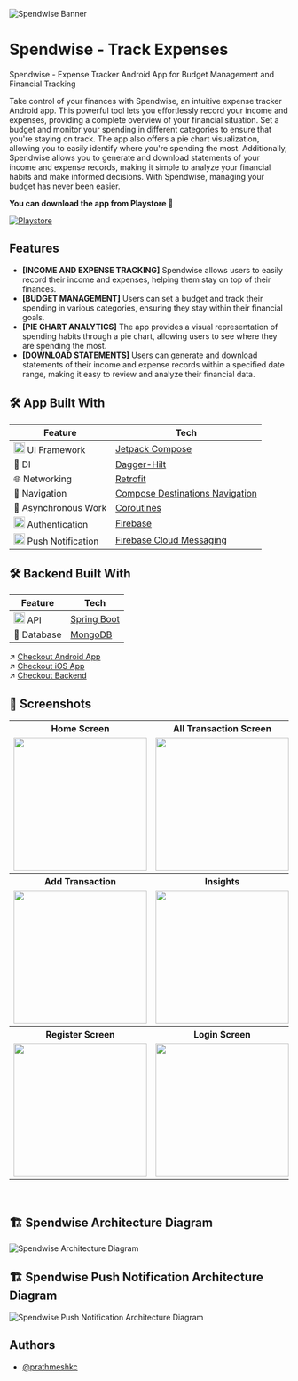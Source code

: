 
![Spendwise Banner](https://res.cloudinary.com/prathmeshc/image/upload/v1697498371/Feature_Graphic_Image_fyjuun.png)


# Spendwise - Track Expenses

Spendwise - Expense Tracker Android App for Budget Management and Financial Tracking

Take control of your finances with Spendwise, an intuitive expense tracker Android app. This powerful tool lets you effortlessly record your income and expenses, providing a complete overview of your financial situation. Set a budget and monitor your spending in different categories to ensure that you're staying on track. The app also offers a pie chart visualization, allowing you to easily identify where you're spending the most. Additionally, Spendwise allows you to generate and download statements of your income and expense records, making it simple to analyze your financial habits and make informed decisions. With Spendwise, managing your budget has never been easier.

**You can download the app from Playstore 🚀**

[![Playstore](https://img.shields.io/badge/Download%20From%20Playstore-448045.svg?logo=google&style=for-the-badge)](https://play.google.com/store/apps/details?id=com.pcandroiddev.expensemanager)

## Features

- **[INCOME AND EXPENSE TRACKING]** Spendwise allows users to easily record their income and expenses, helping them stay on top of their finances.
- **[BUDGET MANAGEMENT]** Users can set a budget and track their spending in various categories, ensuring they stay within their financial goals.
- **[PIE CHART ANALYTICS]** The app provides a visual representation of spending habits through a pie chart, allowing users to see where they are spending the most.
- **[DOWNLOAD STATEMENTS]** Users can generate and download statements of their income and expense records within a specified date range, making it easy to review and analyze their financial data.

## 🛠 App Built With

|  Feature   | Tech |
|----------------	|------------------------------	|
| <img height="20" src="https://3.bp.blogspot.com/-VVp3WvJvl84/X0Vu6EjYqDI/AAAAAAAAPjU/ZOMKiUlgfg8ok8DY8Hc-ocOvGdB0z86AgCLcBGAsYHQ/s1600/jetpack%2Bcompose%2Bicon_RGB.png">    UI Framework  | [Jetpack Compose](https://www.jetbrains.com/lp/compose-multiplatform/)         |                        |
| 💉 DI                | [Dagger-Hilt](https://developer.android.com/training/dependency-injection/hilt-android)                        |             |
| 🌐 Networking        | [Retrofit](https://github.com/square/retrofit)                   |
| :compass: Navigation       |  [Compose Destinations Navigation](https://developer.android.com/jetpack/compose/navigation) |
| :thread: Asynchronous Work     |  [Coroutines](https://kotlinlang.org/docs/reference/coroutines-overview.html)|
| <img height="20" src="https://res.cloudinary.com/prathmeshc/image/upload/v1697512587/1611674_mufi3x.png">    Authentication  | [Firebase](https://firebase.google.com/)         |                        |
| <img height="20" src="https://res.cloudinary.com/prathmeshc/image/upload/v1697513029/Screenshot_2023-10-16_at_11.23.44_PM_k3slwi.png">     Push Notification     |  [Firebase Cloud Messaging](https://firebase.google.com/docs/cloud-messaging)|

## 🛠 Backend Built With

|  Feature   | Tech |
|----------------	|------------------------------	|
| <img height="20" src="https://res.cloudinary.com/prathmeshc/image/upload/v1697513270/Screenshot_2023-10-16_at_11.27.47_PM_fgzr68.png">    API        | [Spring Boot](https://spring.io/projects/spring-boot)                   |
| 💾 Database     |  [MongoDB](https://www.mongodb.com/)|

↗️ [Checkout Android App](https://github.com/prathmeshkc/Spendwise)\
↗️ [Checkout iOS App](https://github.com/prathmeshkc/Spendwise-iOS-dev)\
↗️ [Checkout Backend](https://github.com/prathmeshkc/SpendwiseBackend)

## :iphone: Screenshots

<table style="width:100%">
  <tr>
    <th>Home Screen</th>
    <th>All Transaction Screen</th> 
    <th>Details Screen</th> 
  </tr>
  <tr>
    <td><img src = "https://res.cloudinary.com/prathmeshc/image/upload/v1697514741/DashboardScreen_skj6ca.png" width=240/></td> 
    <td><img src = "https://res.cloudinary.com/prathmeshc/image/upload/v1697514740/AllTransactionScreen_rlbptk.png" width=240/></td>
    <td><img src = "https://res.cloudinary.com/prathmeshc/image/upload/v1697514742/DetailsScreen_vft3pp.png" width=240/></td>
  </tr>

  <tr>
    <th>Add Transaction</th>
    <th>Insights</th> 
    <th>Push Notification Sample</th> 
  </tr>
  <tr>
    <td><img src = "https://res.cloudinary.com/prathmeshc/image/upload/v1697514740/AddEditTransactionScreen_douktk.png" width=240/></td> 
    <td><img src = "https://res.cloudinary.com/prathmeshc/image/upload/v1697514741/Chart_bg6dmi.png" width=240/></td>
    <td><img src = "https://res.cloudinary.com/prathmeshc/image/upload/v1697515488/IMG-20230911-WA0008_q6cmu6.jpg" width=240/></td>
  </tr>
  <tr>
    <th>Register Screen</th>
    <th>Login Screen</th> 
  </tr>
  <tr>
    <td><img src = "https://res.cloudinary.com/prathmeshc/image/upload/v1697514742/RegisterScreen_co7ilh.png" width=240/></td> 
    <td><img src = "https://res.cloudinary.com/prathmeshc/image/upload/v1697514742/LoginScreen_j3tevw.png" width=240/></td>
  </tr>
</table>
<br>

## 🏗️ Spendwise Architecture Diagram

![Spendwise Architecture Diagram](https://res.cloudinary.com/prathmeshc/image/upload/v1697513981/ExpenseManager_HLD_faugzn.png)

## 🏗️ Spendwise Push Notification Architecture Diagram
![Spendwise Push Notification Architecture Diagram](https://res.cloudinary.com/prathmeshc/image/upload/v1697513981/Push_Notification_HLD_ef5r6m.png)



## Authors

- [@prathmeshkc](https://github.com/prathmeshkc)

